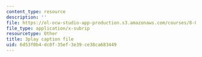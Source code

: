```yaml
---
content_type: resource
description: ''
file: https://ol-ocw-studio-app-production.s3.amazonaws.com/courses/8-04-quantum-physics-i-spring-2016/6d53f0b4dc0f35ef3e39ce38ca683449_xoCHe0mtxu0.srt
file_type: application/x-subrip
resourcetype: Other
title: 3play caption file
uid: 6d53f0b4-dc0f-35ef-3e39-ce38ca683449
---
```

